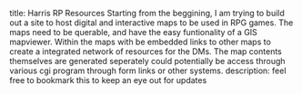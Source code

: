 title: Harris RP Resources
Starting from the beggining, I am trying to build out a site to host digital and interactive maps to be used in RPG games. 
The maps need to be querable, and have the easy funtionality of a GIS mapviewer. 
Within the maps with be embedded links to other maps to create a integrated network of resources for the DMs. 
The map contents themselves are generated seperately could potentially be access through various cgi program through form links or other systems.
description: feel free to bookmark this to keep an eye out for updates
